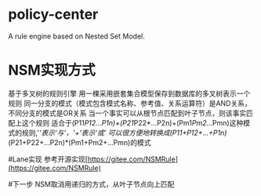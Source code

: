 # policy-center
A rule engine based on Nested Set Model.

# NSM实现方式
基于多叉树的规则引擎
用一棵采用嵌套集合模型保存到数据库的多叉树表示一个规则
同一分支的模式（模式包含模式名称、参考值、关系运算符）是AND关系，不同分支的模式是OR关系
当一个事实可以从根节点匹配到叶子节点，则该事实匹配上这个规则
适合于(P11*P12*...*P1n)+(P21*P22*...P2n)+(Pm1*Pm2*...Pmn)这种模式的规则,'*'表示‘与’，'+'表示‘或’
可以很方便地转换成(P11+P12+...+P1n)*(P21+P22+...P2n)*(Pm1+Pm2+...Pmn)的模式

#Lane实现
参考开源实现[https://gitee.com/NSMRule](https://gitee.com/NSMRule)

#下一步
NSM取消用递归的方式，从叶子节点向上匹配